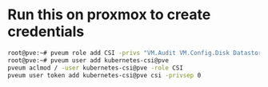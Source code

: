 # Run this on proxmox to create credentials

```bash
root@pve:~# pveum role add CSI -privs "VM.Audit VM.Config.Disk Datastore.Allocate Datastore.AllocateSpace Datastore.Audit"
root@pve:~# pveum user add kubernetes-csi@pve
pveum aclmod / -user kubernetes-csi@pve -role CSI
pveum user token add kubernetes-csi@pve csi -privsep 0
```